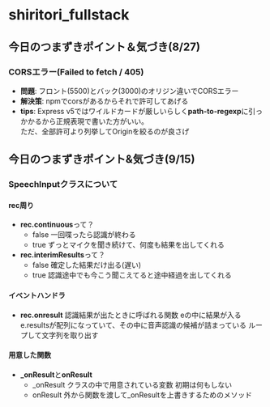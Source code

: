 ﻿# shiritori_fullstack

## 今日のつまずきポイント＆気づき(8/27)
### CORSエラー(Failed to fetch / 405)
- **問題**: フロント(5500)とバック(3000)のオリジン違いでCORSエラー
- **解決策**: npmでcorsがあるからそれで許可してあげる
- **tips**: Express v5ではワイルドカードが厳しいらしく**path-to-regexp**に引っかかるから正規表現で書いた方がいい。<br>ただ、全部許可より列挙してOriginを絞るのが良さげ

## 今日のつまずきポイント&気づき(9/15)
### SpeechInputクラスについて
#### rec周り
- **rec.continuous**って？
    - false
    一回喋ったら認識が終わる
    - true
    ずっとマイクを聞き続けて、何度も結果を出してくれる
- **rec.interimResults**って？
    - false
    確定した結果だけ出る(遅い)
    - true
    認識途中でも今こう聞こえてると途中経過を出してくれる
#### イベントハンドラ
- **rec.onresult**
認識結果が出たときに呼ばれる関数
eの中に結果が入る
e.resultsが配列になっていて、その中に音声認識の候補が詰まっている
ループして文字列を取り出す
#### 用意した関数
- **_onResult**と**onResult**
    - _onResult
    クラスの中で用意されている変数
    初期は何もしない
    - onResult
    外から関数を渡して_onResultを上書きするためのメソッド